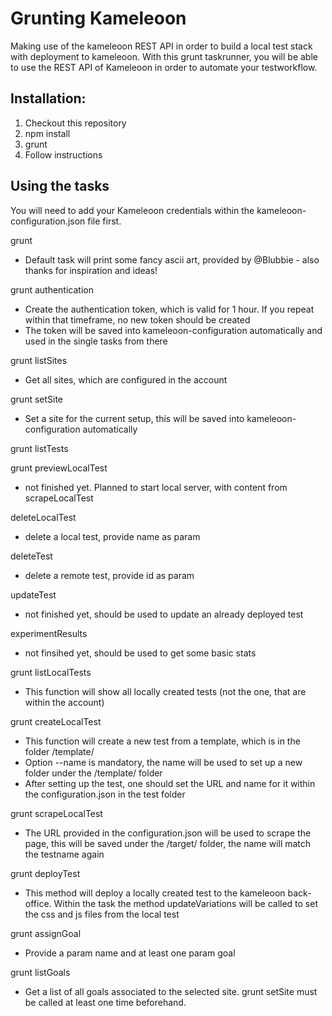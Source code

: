 # Grunting Kameleoon
Making use of the kameleoon REST API in order to build a local test stack with deployment to kameleoon. With this grunt taskrunner, you will be able to use the REST API of Kameleoon in order to automate your testworkflow.

## Installation:

1. Checkout this repository
2. npm install
3. grunt
4. Follow instructions

## Using the tasks

You will need to add your Kameleoon credentials within the kameleoon-configuration.json file first.

grunt
- Default task will print some fancy ascii art, provided by @Blubbie - also thanks for inspiration and ideas!

grunt authentication
- Create the authentication token, which is valid for 1 hour. If you repeat within that timeframe, no new token should be created
- The token will be saved into kameleoon-configuration automatically and used in the single tasks from there

grunt listSites
- Get all sites, which are configured in the account

grunt setSite
- Set a site for the current setup, this will be saved into kameleoon-configuration automatically

grunt listTests

grunt previewLocalTest
- not finished yet. Planned to start local server, with content from scrapeLocalTest

deleteLocalTest
- delete a local test, provide name as param

deleteTest
- delete a remote test, provide id as param

updateTest
- not finished yet, should be used to update an already deployed test

experimentResults
- not finsihed yet, should be used to get some basic stats

grunt listLocalTests
- This function will show all locally created tests (not the one, that are within the account)

grunt createLocalTest
- This function will create a new test from a template, which is in the folder /template/
- Option --name is mandatory, the name will be used to set up a new folder under the /template/ folder
- After setting up the test, one should set the URL and name for it within the configuration.json in the test folder

grunt scrapeLocalTest
- The URL provided in the configuration.json will be used to scrape the page, this will be saved under the /target/ folder, the name will match the testname again

grunt deployTest
- This method will deploy a locally created test to the kameleoon back-office. Within the task the method updateVariations will be called to set the css and js files from the local test

grunt assignGoal
- Provide a param name and at least one param goal

grunt listGoals
- Get a list of all goals associated to the selected site. grunt setSite must be called at least one time beforehand.
